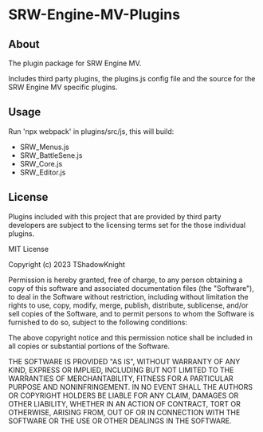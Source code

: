 # SRW-Engine-MV-Plugins

## About
The plugin package for SRW Engine MV. 

Includes third party plugins, the plugins.js config file and the source for the SRW Engine MV specific plugins.

## Usage

Run 'npx webpack' in plugins/src/js, this will build:  

* SRW_Menus.js
* SRW_BattleSene.js
* SRW_Core.js
* SRW_Editor.js
 
## License  
  
Plugins included with this project that are provided by third party developers are subject to the licensing terms set for the those individual plugins.

MIT License

Copyright (c) 2023 TShadowKnight

Permission is hereby granted, free of charge, to any person obtaining a copy
of this software and associated documentation files (the "Software"), to deal
in the Software without restriction, including without limitation the rights
to use, copy, modify, merge, publish, distribute, sublicense, and/or sell
copies of the Software, and to permit persons to whom the Software is
furnished to do so, subject to the following conditions:

The above copyright notice and this permission notice shall be included in all
copies or substantial portions of the Software.

THE SOFTWARE IS PROVIDED "AS IS", WITHOUT WARRANTY OF ANY KIND, EXPRESS OR
IMPLIED, INCLUDING BUT NOT LIMITED TO THE WARRANTIES OF MERCHANTABILITY,
FITNESS FOR A PARTICULAR PURPOSE AND NONINFRINGEMENT. IN NO EVENT SHALL THE
AUTHORS OR COPYRIGHT HOLDERS BE LIABLE FOR ANY CLAIM, DAMAGES OR OTHER
LIABILITY, WHETHER IN AN ACTION OF CONTRACT, TORT OR OTHERWISE, ARISING FROM,
OUT OF OR IN CONNECTION WITH THE SOFTWARE OR THE USE OR OTHER DEALINGS IN THE
SOFTWARE.
